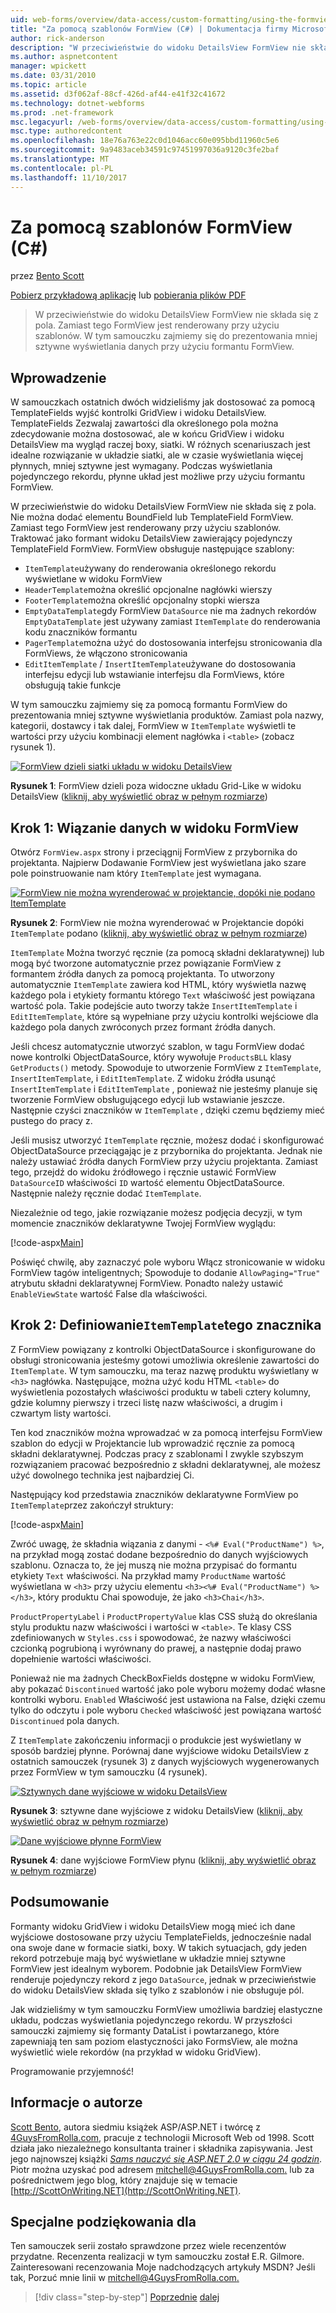```yaml
---
uid: web-forms/overview/data-access/custom-formatting/using-the-formview-s-templates-cs
title: "Za pomocą szablonów FormView (C#) | Dokumentacja firmy Microsoft"
author: rick-anderson
description: "W przeciwieństwie do widoku DetailsView FormView nie składa się z pola. Zamiast tego FormView jest renderowany przy użyciu szablonów. W tym samouczku zajmiemy się przy użyciu F...."
ms.author: aspnetcontent
manager: wpickett
ms.date: 03/31/2010
ms.topic: article
ms.assetid: d3f062af-88cf-426d-af44-e41f32c41672
ms.technology: dotnet-webforms
ms.prod: .net-framework
msc.legacyurl: /web-forms/overview/data-access/custom-formatting/using-the-formview-s-templates-cs
msc.type: authoredcontent
ms.openlocfilehash: 18e76a763e22c0d1046acc60e095bbd11960c5e6
ms.sourcegitcommit: 9a9483aceb34591c97451997036a9120c3fe2baf
ms.translationtype: MT
ms.contentlocale: pl-PL
ms.lasthandoff: 11/10/2017
---
```

<a name="using-the-formviews-templates-c"></a>Za pomocą szablonów FormView (C#)
====================
przez [Bento Scott](https://twitter.com/ScottOnWriting)

[Pobierz przykładową aplikację](http://download.microsoft.com/download/9/6/9/969e5c94-dfb6-4e47-9570-d6d9e704c3c1/ASPNET_Data_Tutorial_14_CS.exe) lub [pobierania plików PDF](using-the-formview-s-templates-cs/_static/datatutorial14cs1.pdf)

> W przeciwieństwie do widoku DetailsView FormView nie składa się z pola. Zamiast tego FormView jest renderowany przy użyciu szablonów. W tym samouczku zajmiemy się do prezentowania mniej sztywne wyświetlania danych przy użyciu formantu FormView.


## <a name="introduction"></a>Wprowadzenie

W samouczkach ostatnich dwóch widzieliśmy jak dostosować za pomocą TemplateFields wyjść kontrolki GridView i widoku DetailsView. TemplateFields Zezwalaj zawartości dla określonego pola można zdecydowanie można dostosować, ale w końcu GridView i widoku DetailsView ma wygląd raczej boxy, siatki. W różnych scenariuszach jest idealne rozwiązanie w układzie siatki, ale w czasie wyświetlania więcej płynnych, mniej sztywne jest wymagany. Podczas wyświetlania pojedynczego rekordu, płynne układ jest możliwe przy użyciu formantu FormView.

W przeciwieństwie do widoku DetailsView FormView nie składa się z pola. Nie można dodać elementu BoundField lub TemplateField FormView. Zamiast tego FormView jest renderowany przy użyciu szablonów. Traktować jako formant widoku DetailsView zawierający pojedynczy TemplateField FormView. FormView obsługuje następujące szablony:

- `ItemTemplate`używany do renderowania określonego rekordu wyświetlane w widoku FormView
- `HeaderTemplate`można określić opcjonalne nagłówki wierszy
- `FooterTemplate`można określić opcjonalny stopki wiersza
- `EmptyDataTemplate`gdy FormView `DataSource` nie ma żadnych rekordów `EmptyDataTemplate` jest używany zamiast `ItemTemplate` do renderowania kodu znaczników formantu
- `PagerTemplate`można użyć do dostosowania interfejsu stronicowania dla FormViews, że włączono stronicowania
- `EditItemTemplate` / `InsertItemTemplate`używane do dostosowania interfejsu edycji lub wstawianie interfejsu dla FormViews, które obsługują takie funkcje

W tym samouczku zajmiemy się za pomocą formantu FormView do prezentowania mniej sztywne wyświetlania produktów. Zamiast pola nazwy, kategorii, dostawcy i tak dalej, FormView w `ItemTemplate` wyświetli te wartości przy użyciu kombinacji element nagłówka i `<table>` (zobacz rysunek 1).


[![FormView dzieli siatki układu w widoku DetailsView](using-the-formview-s-templates-cs/_static/image2.png)](using-the-formview-s-templates-cs/_static/image1.png)

**Rysunek 1**: FormView dzieli poza widoczne układu Grid-Like w widoku DetailsView ([kliknij, aby wyświetlić obraz w pełnym rozmiarze](using-the-formview-s-templates-cs/_static/image3.png))


## <a name="step-1-binding-the-data-to-the-formview"></a>Krok 1: Wiązanie danych w widoku FormView

Otwórz `FormView.aspx` strony i przeciągnij FormView z przybornika do projektanta. Najpierw Dodawanie FormView jest wyświetlana jako szare pole poinstruowanie nam który `ItemTemplate` jest wymagana.


[![FormView nie można wyrenderować w projektancie, dopóki nie podano ItemTemplate](using-the-formview-s-templates-cs/_static/image5.png)](using-the-formview-s-templates-cs/_static/image4.png)

**Rysunek 2**: FormView nie można wyrenderować w Projektancie dopóki `ItemTemplate` podano ([kliknij, aby wyświetlić obraz w pełnym rozmiarze](using-the-formview-s-templates-cs/_static/image6.png))


`ItemTemplate` Można tworzyć ręcznie (za pomocą składni deklaratywnej) lub mogą być tworzone automatycznie przez powiązanie FormView z formantem źródła danych za pomocą projektanta. To utworzony automatycznie `ItemTemplate` zawiera kod HTML, który wyświetla nazwę każdego pola i etykiety formantu którego `Text` właściwość jest powiązana wartość pola. Takie podejście auto tworzy także `InsertItemTemplate` i `EditItemTemplate`, które są wypełniane przy użyciu kontrolki wejściowe dla każdego pola danych zwróconych przez formant źródła danych.

Jeśli chcesz automatycznie utworzyć szablon, w tagu FormView dodać nowe kontrolki ObjectDataSource, który wywołuje `ProductsBLL` klasy `GetProducts()` metody. Spowoduje to utworzenie FormView z `ItemTemplate`, `InsertItemTemplate`, i `EditItemTemplate`. Z widoku źródła usunąć `InsertItemTemplate` i `EditItemTemplate` , ponieważ nie jesteśmy planuje się tworzenie FormView obsługującego edycji lub wstawianie jeszcze. Następnie czyści znaczników w `ItemTemplate` , dzięki czemu będziemy mieć pustego do pracy z.

Jeśli musisz utworzyć `ItemTemplate` ręcznie, możesz dodać i skonfigurować ObjectDataSource przeciągając je z przybornika do projektanta. Jednak nie należy ustawiać źródła danych FormView przy użyciu projektanta. Zamiast tego, przejdź do widoku źródłowego i ręcznie ustawić FormView `DataSourceID` właściwości `ID` wartość elementu ObjectDataSource. Następnie należy ręcznie dodać `ItemTemplate`.

Niezależnie od tego, jakie rozwiązanie możesz podjęcia decyzji, w tym momencie znaczników deklaratywne Twojej FormView wyglądu:


[!code-aspx[Main](using-the-formview-s-templates-cs/samples/sample1.aspx)]

Poświęć chwilę, aby zaznaczyć pole wyboru Włącz stronicowanie w widoku FormView tagów inteligentnych; Spowoduje to dodanie `AllowPaging="True"` atrybutu składni deklaratywnej FormView. Ponadto należy ustawić `EnableViewState` wartość False dla właściwości.

## <a name="step-2-defining-theitemtemplates-markup"></a>Krok 2: Definiowanie`ItemTemplate`tego znacznika

Z FormView powiązany z kontrolki ObjectDataSource i skonfigurowane do obsługi stronicowania jesteśmy gotowi umożliwia określenie zawartości do `ItemTemplate`. W tym samouczku, ma teraz nazwę produktu wyświetlany w `<h3>` nagłówka. Następujące, można użyć kodu HTML `<table>` do wyświetlenia pozostałych właściwości produktu w tabeli cztery kolumny, gdzie kolumny pierwszy i trzeci listę nazw właściwości, a drugim i czwartym listy wartości.

Ten kod znaczników można wprowadzać w za pomocą interfejsu FormView szablon do edycji w Projektancie lub wprowadzić ręcznie za pomocą składni deklaratywnej. Podczas pracy z szablonami I zwykle szybszym rozwiązaniem pracować bezpośrednio z składni deklaratywnej, ale możesz użyć dowolnego technika jest najbardziej Ci.

Następujący kod przedstawia znaczników deklaratywne FormView po `ItemTemplate`przez zakończył struktury:


[!code-aspx[Main](using-the-formview-s-templates-cs/samples/sample2.aspx)]

Zwróć uwagę, że składnia wiązania z danymi - `<%# Eval("ProductName") %>`, na przykład mogą zostać dodane bezpośrednio do danych wyjściowych szablonu. Oznacza to, że jej muszą nie można przypisać do formantu etykiety `Text` właściwości. Na przykład mamy `ProductName` wartość wyświetlana w `<h3>` przy użyciu elementu `<h3><%# Eval("ProductName") %></h3>`, który produktu Chai spowoduje, że jako `<h3>Chai</h3>`.

`ProductPropertyLabel` i `ProductPropertyValue` klas CSS służą do określania stylu produktu nazw właściwości i wartości w `<table>`. Te klasy CSS zdefiniowanych w `Styles.css` i spowodować, że nazwy właściwości czcionką pogrubioną i wyrównany do prawej, a następnie dodaj prawo dopełnienie wartości właściwości.

Ponieważ nie ma żadnych CheckBoxFields dostępne w widoku FormView, aby pokazać `Discontinued` wartość jako pole wyboru możemy dodać własne kontrolki wyboru. `Enabled` Właściwość jest ustawiona na False, dzięki czemu tylko do odczytu i pole wyboru `Checked` właściwość jest powiązana wartość `Discontinued` pola danych.

Z `ItemTemplate` zakończeniu informacji o produkcie jest wyświetlany w sposób bardziej płynne. Porównaj dane wyjściowe widoku DetailsView z ostatnich samouczek (rysunek 3) z danych wyjściowych wygenerowanych przez FormView w tym samouczku (4 rysunek).


[![Sztywnych dane wyjściowe w widoku DetailsView](using-the-formview-s-templates-cs/_static/image8.png)](using-the-formview-s-templates-cs/_static/image7.png)

**Rysunek 3**: sztywne dane wyjściowe z widoku DetailsView ([kliknij, aby wyświetlić obraz w pełnym rozmiarze](using-the-formview-s-templates-cs/_static/image9.png))


[![Dane wyjściowe płynne FormView](using-the-formview-s-templates-cs/_static/image11.png)](using-the-formview-s-templates-cs/_static/image10.png)

**Rysunek 4**: dane wyjściowe FormView płynu ([kliknij, aby wyświetlić obraz w pełnym rozmiarze](using-the-formview-s-templates-cs/_static/image12.png))


## <a name="summary"></a>Podsumowanie

Formanty widoku GridView i widoku DetailsView mogą mieć ich dane wyjściowe dostosowane przy użyciu TemplateFields, jednocześnie nadal ona swoje dane w formacie siatki, boxy. W takich sytuacjach, gdy jeden rekord potrzebuje mają być wyświetlane w układzie mniej sztywne FormView jest idealnym wyborem. Podobnie jak DetailsView FormView renderuje pojedynczy rekord z jego `DataSource`, jednak w przeciwieństwie do widoku DetailsView składa się tylko z szablonów i nie obsługuje pól.

Jak widzieliśmy w tym samouczku FormView umożliwia bardziej elastyczne układu, podczas wyświetlania pojedynczego rekordu. W przyszłości samouczki zajmiemy się formanty DataList i powtarzanego, które zapewniają ten sam poziom elastyczności jako FormsView, ale można wyświetlić wiele rekordów (na przykład w widoku GridView).

Programowanie przyjemność!

## <a name="about-the-author"></a>Informacje o autorze

[Scott Bento](http://www.4guysfromrolla.com/ScottMitchell.shtml), autora siedmiu książek ASP/ASP.NET i twórcę z [4GuysFromRolla.com](http://www.4guysfromrolla.com), pracuje z technologii Microsoft Web od 1998. Scott działa jako niezależnego konsultanta trainer i składnika zapisywania. Jest jego najnowszej książki [ *Sams nauczyć się ASP.NET 2.0 w ciągu 24 godzin*](https://www.amazon.com/exec/obidos/ASIN/0672327384/4guysfromrollaco). Piotr można uzyskać pod adresem [ mitchell@4GuysFromRolla.com.](mailto:mitchell@4GuysFromRolla.com) lub za pośrednictwem jego blog, który znajduje się w temacie [http://ScottOnWriting.NET](http://ScottOnWriting.NET).

## <a name="special-thanks-to"></a>Specjalne podziękowania dla

Ten samouczek serii zostało sprawdzone przez wiele recenzentów przydatne. Recenzenta realizacji w tym samouczku został E.R. Gilmore. Zainteresowani recenzowania Moje nadchodzących artykuły MSDN? Jeśli tak, Porzuć mnie linii w [ mitchell@4GuysFromRolla.com.](mailto:mitchell@4GuysFromRolla.com)

>[!div class="step-by-step"]
[Poprzednie](using-templatefields-in-the-detailsview-control-cs.md)
[dalej](displaying-summary-information-in-the-gridview-s-footer-cs.md)
